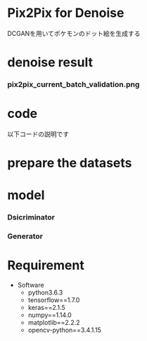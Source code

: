 # Pix2Pix for Denoise

DCGANを用いてポケモンのドット絵を生成する

# denoise result

### pix2pix_current_batch_validation.png

# code
以下コードの説明です

# prepare the datasets

# model

### Dsicriminator

### Generator

# Requirement

- Software
    - python3.6.3
    - tensorflow==1.7.0
    - keras==2.1.5
    - numpy==1.14.0
    - matplotlib==2.2.2
    - opencv-python==3.4.1.15

